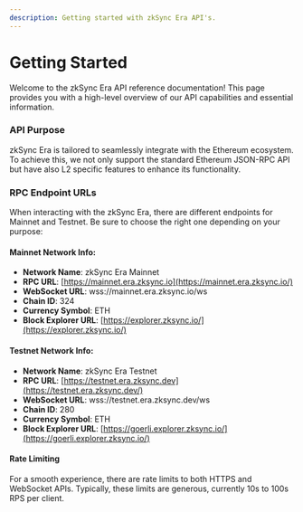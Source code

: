 ```yaml
---
description: Getting started with zkSync Era API's.
---
```


# Getting Started

Welcome to the zkSync Era API reference documentation! This page provides you with a high-level overview of our API capabilities and essential information.

### API Purpose

zkSync Era is tailored to seamlessly integrate with the Ethereum ecosystem. To achieve this, we not only support the standard Ethereum JSON-RPC API but have also L2 specific features to enhance its functionality.

### RPC Endpoint URLs

When interacting with the zkSync Era, there are different endpoints for Mainnet and Testnet. Be sure to choose the right one depending on your purpose:

#### Mainnet Network Info:

* **Network Name**: zkSync Era Mainnet
* **RPC URL**: [https://mainnet.era.zksync.io](https://mainnet.era.zksync.io/)
* **WebSocket URL**: wss://mainnet.era.zksync.io/ws
* **Chain ID**: 324
* **Currency Symbol**: ETH
* **Block Explorer URL**: [https://explorer.zksync.io/](https://explorer.zksync.io/)

#### Testnet Network Info:

* **Network Name**: zkSync Era Testnet
* **RPC URL**: [https://testnet.era.zksync.dev](https://testnet.era.zksync.dev/)
* **WebSocket URL**: wss://testnet.era.zksync.dev/ws
* **Chain ID**: 280
* **Currency Symbol**: ETH
* **Block Explorer URL**: [https://goerli.explorer.zksync.io/](https://goerli.explorer.zksync.io/)

#### Rate Limiting

For a smooth experience, there are rate limits to both HTTPS and WebSocket APIs. Typically, these limits are generous, currently 10s to 100s RPS per client.

